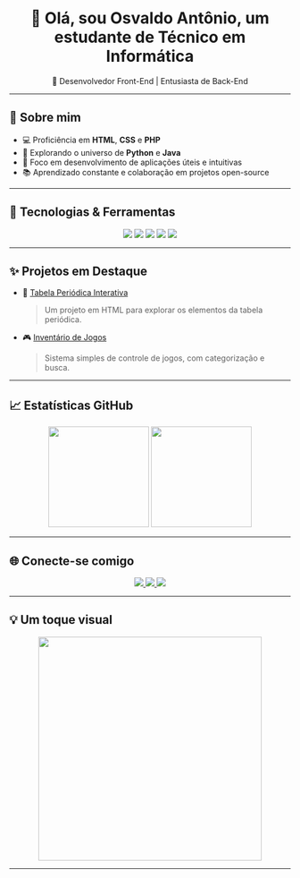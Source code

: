 <h1 align="center">👋 Olá, sou Osvaldo Antônio, um estudante de Técnico em Informática</h1>
<p align="center">🚀 Desenvolvedor Front-End | Entusiasta de Back-End</p>

---

## 🧠 Sobre mim

- 💻 Proficiência em **HTML**, **CSS** e **PHP**
- 🐍 Explorando o universo de **Python** e **Java**
- 🎯 Foco em desenvolvimento de aplicações úteis e intuitivas
- 📚 Aprendizado constante e colaboração em projetos open-source

---

## 🚀 Tecnologias & Ferramentas

<div align="center">
  <img src="https://img.shields.io/badge/HTML-E34F26?style=for-the-badge&logo=html5&logoColor=white" />
  <img src="https://img.shields.io/badge/CSS-1572B6?style=for-the-badge&logo=css3&logoColor=white" />
  <img src="https://img.shields.io/badge/PHP-777BB4?style=for-the-badge&logo=php&logoColor=white" />
  <img src="https://img.shields.io/badge/Python-3776AB?style=for-the-badge&logo=python&logoColor=white" />
  <img src="https://img.shields.io/badge/Java-007396?style=for-the-badge&logo=java&logoColor=white" />
</div>

---

## ✨ Projetos em Destaque

- 🔬 [Tabela Periódica Interativa](https://github.com/Osvaldo0704/pokemonWEB)
  > Um projeto em HTML para explorar os elementos da tabela periódica.
  
- 🎮 [Inventário de Jogos](https://github.com/Osvaldo0704/C-digos)
  > Sistema simples de controle de jogos, com categorização e busca.

---

## 📈 Estatísticas GitHub

<div align="center">
  <img height="180em" src="https://github-readme-stats.vercel.app/api?username=seuusuario&show_icons=true&theme=radical" />
  <img height="180em" src="https://github-readme-stats.vercel.app/api/top-langs/?username=seuusuario&layout=compact&theme=radical" />
</div>

---

## 🌐 Conecte-se comigo

<div align="center">
  <a href="" target="_blank">
    <img src="https://img.shields.io/badge/LinkedIn-0A66C2?style=for-the-badge&logo=linkedin&logoColor=white"/>
  </a>
  <a href="" target="_blank">
    <img src="https://img.shields.io/badge/Twitter-1DA1F2?style=for-the-badge&logo=twitter&logoColor=white"/>
  </a>
  <a href="" target="_blank">
    <img src="https://img.shields.io/badge/Instagram-E4405F?style=for-the-badge&logo=instagram&logoColor=white"/>
  </a>
</div>

---

## 💡 Um toque visual

<p align="center">
  <img src="https://media.giphy.com/media/qgQUggAC3Pfv687qPC/giphy.gif" width="400" />
</p>

---
